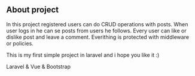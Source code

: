 ## About project

In this project registered users can do CRUD operations with posts.
When user logs in he can se posts from users he follows.
Every user can like or dislike post and leave a comment.
Everithing is protected with middleware or policies.

This is my first simple project in laravel and i hope you like it :)

Laravel & Vue & Bootstrap
